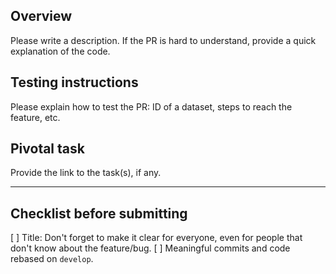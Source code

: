 ## Overview
Please write a description. If the PR is hard to understand, provide a quick explanation of the code.

## Testing instructions
Please explain how to test the PR: ID of a dataset, steps to reach the feature, etc.

## Pivotal task
Provide the link to the task(s), if any.

---

## Checklist before submitting
[ ] Title: Don't forget to make it clear for everyone, even for people that don't know about the feature/bug.
[ ] Meaningful commits and code rebased on `develop`.
